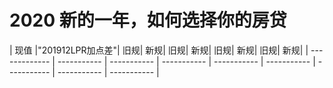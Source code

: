 # 2020 新的一年，如何选择你的房贷


| 现值	|"201912LPR加点差"|	旧规|	新规|	旧规|	新规|	旧规|	新规|	旧规|	新规|
| ------------- | ----------- | ----------- | ----------- | ----------- | ----------- | ----------- | ----------- | ----------- |
